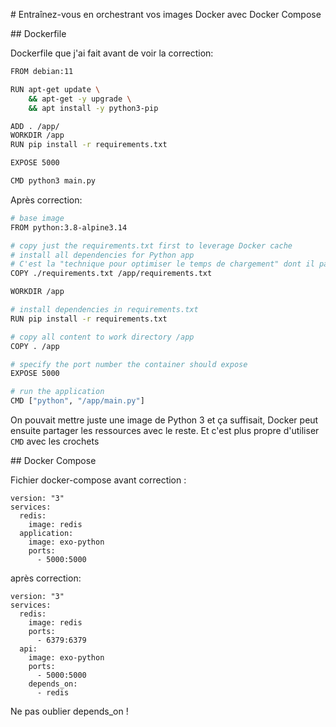 # Entraînez-vous en orchestrant vos images Docker avec Docker Compose

## Dockerfile

Dockerfile que j'ai fait avant de voir la correction:

```bash
FROM debian:11

RUN apt-get update \
    && apt-get -y upgrade \
    && apt install -y python3-pip

ADD . /app/
WORKDIR /app
RUN pip install -r requirements.txt

EXPOSE 5000

CMD python3 main.py
```

Après correction:

```bash
# base image
FROM python:3.8-alpine3.14

# copy just the requirements.txt first to leverage Docker cache
# install all dependencies for Python app
# C'est la "technique pour optimiser le temps de chargement" dont il parlait quelques chapitres plus tôt btw
COPY ./requirements.txt /app/requirements.txt

WORKDIR /app

# install dependencies in requirements.txt
RUN pip install -r requirements.txt

# copy all content to work directory /app
COPY . /app

# specify the port number the container should expose
EXPOSE 5000

# run the application
CMD ["python", "/app/main.py"]
```

On pouvait mettre juste une image de Python 3 et ça suffisait, Docker peut ensuite partager les ressources avec le reste.
Et c'est plus propre d'utiliser `CMD` avec les crochets

## Docker Compose

Fichier docker-compose avant correction :

```YML
version: "3"
services:
  redis:
    image: redis
  application:
    image: exo-python
    ports:
      - 5000:5000
```

après correction:

```YML
version: "3"
services:
  redis:
    image: redis
    ports:
      - 6379:6379
  api:
    image: exo-python
    ports:
      - 5000:5000
    depends_on:
      - redis
```

Ne pas oublier depends_on !